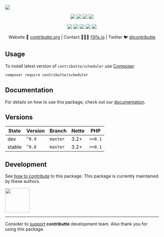 ![](https://heatbadger.now.sh/github/readme/contributte/scheduler/)

<p align=center>
  <a href="https://github.com/contributte/scheduler/actions"><img src="https://badgen.net/github/checks/contributte/scheduler/master"></a>
  <a href="https://codecov.io/gh/contributte/scheduler"><img src="https://badgen.net/codecov/c/github/contributte/scheduler"></a>
  <a href="https://packagist.org/packages/contributte/scheduler"><img src="https://badgen.net/packagist/dm/contributte/scheduler"></a>
  <a href="https://packagist.org/packages/contributte/scheduler"><img src="https://badgen.net/packagist/v/contributte/scheduler"></a>
</p>
<p align=center>
  <a href="https://packagist.org/packages/contributte/scheduler"><img src="https://badgen.net/packagist/php/contributte/scheduler"></a>
  <a href="https://github.com/contributte/scheduler"><img src="https://badgen.net/github/license/contributte/scheduler"></a>
  <a href="https://bit.ly/ctteg"><img src="https://badgen.net/badge/support/gitter/cyan"></a>
  <a href="https://bit.ly/cttfo"><img src="https://badgen.net/badge/support/forum/yellow"></a>
  <a href="https://contributte.org/partners.html"><img src="https://badgen.net/badge/sponsor/donations/F96854"></a>
</p>

<p align=center>
Website 🚀 <a href="https://contributte.org">contributte.org</a> | Contact 👨🏻‍💻 <a href="https://f3l1x.io">f3l1x.io</a> | Twitter 🐦 <a href="https://twitter.com/contributte">@contributte</a>
</p>

## Usage

To install latest version of `contributte/scheduler` use [Composer](https://getcomposer.org).

```bash
composer require contributte/scheduler
```

## Documentation

For details on how to use this package, check out our [documentation](.docs).

## Versions

| State       | Version | Branch   | Nette | PHP     |
|-------------|---------|----------|-------|---------|
| dev         | `^0.9`  | `master` | 3.2+  | `>=8.1` |
| stable      | `^0.8`  | `master` | 3.2+  | `>=8.1` |

## Development

See [how to contribute](https://contributte.org) to this package. This package is currently maintained by these authors.

<a href="https://github.com/f3l1x">
    <img width="80" height="80" src="https://avatars2.githubusercontent.com/u/538058?v=3&s=80">
</a>

-----

Consider to [support](https://contributte.org/partners) **contributte** development team.
Also thank you for using this package.
